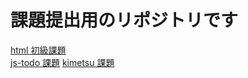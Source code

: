 # 課題提出用のリポジトリです

<a href="https://yuuya-apple.github.io/hc_practice/html_css_output_beginner/html/practice.html" target="\_blank">html 初級課題</a> <br>
<a href="https://yuuya-apple.github.io/hc_practice/js/todo/index.html" target="\_blank">js-todo 課題</a>
<a href="https://yuuya-apple.github.io/hc_practice/js/kimetsu/main.html" target="\_blank">kimetsu 課題</a>
